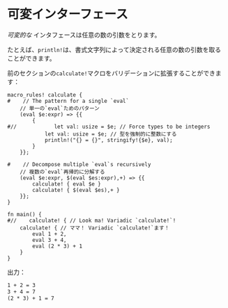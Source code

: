 # <!--Variadic Interfaces--> 可変インターフェース

<!--A  _variadic_  interface takes an arbitrary number of arguments.-->
 _可変的な_ インタフェースは任意の数の引数をとります。
<!--For example, `println!` can take an arbitrary number of arguments, as determined by the format string.-->
たとえば、`println!`は、書式文字列によって決定される任意の数の引数を取ることができます。

<!--We can extend our `calculate!` macro from the previous section to be variadic:-->
前のセクションの`calculate!`マクロをバリデーションに拡張することができます：

```rust,editable
macro_rules! calculate {
#    // The pattern for a single `eval`
    // 単一の`eval`ためのパターン
    (eval $e:expr) => {{
        {
#//            let val: usize = $e; // Force types to be integers
            let val: usize = $e; // 型を強制的に整数にする
            println!("{} = {}", stringify!{$e}, val);
        }
    }};

#    // Decompose multiple `eval`s recursively
    // 複数の`eval`再帰的に分解する
    (eval $e:expr, $(eval $es:expr),+) => {{
        calculate! { eval $e }
        calculate! { $(eval $es),+ }
    }};
}

fn main() {
#//    calculate! { // Look ma! Variadic `calculate!`!
    calculate! { // ママ！ Variadic `calculate!`ます！
        eval 1 + 2,
        eval 3 + 4,
        eval (2 * 3) + 1
    }
}
```

<!--Output:-->
出力：

```txt
1 + 2 = 3
3 + 4 = 7
(2 * 3) + 1 = 7
```
